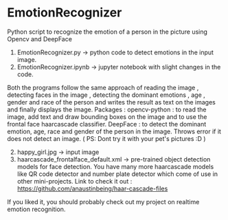 # EmotionRecognizer
Python script to recognize the emotion of a person in the picture using Opencv and DeepFace

1. EmotionRecognizer.py -> python code to detect emotions in the input image. 
2. EmotionRecognizer.ipynb -> jupyter notebook with slight changes in the code.

Both the programs follow the same approach of reading the image , detecting faces in the image , detecting the dominant emotions , age , gender and race of the person and writes the result as text on the images and finally displays the image. 
Packages : opencv-python : to read the image, add text and draw bounding boxes on the image and to use the frontal face haarcascade classifier.
DeepFace : to detect the dominant emotion, age, race and gender of the person in the image. Throws error if it does not detect an image. ( PS: Dont try it with your pet's pictures :D )

2. happy_girl.jpg    ->  input image
3. haarcascade_frontalface_default.xml -> pre-trained object detection models for face detection. You have many more haarcascade models like QR code detector and number plate detector which come of use in other mini-projects. Link to check it out : https://github.com/anaustinbeing/haar-cascade-files

If you liked it, you should probably check out my project on realtime emotion recognition. 
